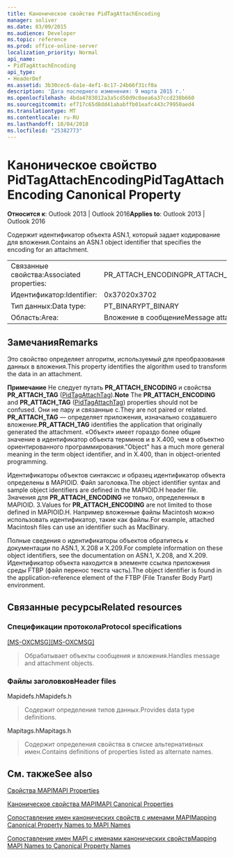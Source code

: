 ```yaml
---
title: Каноническое свойство PidTagAttachEncoding
manager: soliver
ms.date: 03/09/2015
ms.audience: Developer
ms.topic: reference
ms.prod: office-online-server
localization_priority: Normal
api_name:
- PidTagAttachEncoding
api_type:
- HeaderDef
ms.assetid: 3b30cec6-da1e-4ef1-8c17-24b66f31cf0a
description: 'Дата последнего изменения: 9 марта 2015 г.'
ms.openlocfilehash: 4bda4783012a3a5cd50d9c0aea6a37ccd238b660
ms.sourcegitcommit: ef717c65d8dd41ababffb01eafc443c79950aed4
ms.translationtype: MT
ms.contentlocale: ru-RU
ms.lasthandoff: 10/04/2018
ms.locfileid: "25382773"
---
```

# <a name="pidtagattachencoding-canonical-property"></a><span data-ttu-id="c8ca8-103">Каноническое свойство PidTagAttachEncoding</span><span class="sxs-lookup"><span data-stu-id="c8ca8-103">PidTagAttachEncoding Canonical Property</span></span>

  
  
<span data-ttu-id="c8ca8-104">**Относится к**: Outlook 2013 | Outlook 2016</span><span class="sxs-lookup"><span data-stu-id="c8ca8-104">**Applies to**: Outlook 2013 | Outlook 2016</span></span> 
  
<span data-ttu-id="c8ca8-105">Содержит идентификатор объекта ASN.1, который задает кодирование для вложения.</span><span class="sxs-lookup"><span data-stu-id="c8ca8-105">Contains an ASN.1 object identifier that specifies the encoding for an attachment.</span></span> 
  
|||
|:-----|:-----|
|<span data-ttu-id="c8ca8-106">Связанные свойства:</span><span class="sxs-lookup"><span data-stu-id="c8ca8-106">Associated properties:</span></span>  <br/> |<span data-ttu-id="c8ca8-107">PR_ATTACH_ENCODING</span><span class="sxs-lookup"><span data-stu-id="c8ca8-107">PR_ATTACH_ENCODING</span></span>  <br/> |
|<span data-ttu-id="c8ca8-108">Идентификатор:</span><span class="sxs-lookup"><span data-stu-id="c8ca8-108">Identifier:</span></span>  <br/> |<span data-ttu-id="c8ca8-109">0x3702</span><span class="sxs-lookup"><span data-stu-id="c8ca8-109">0x3702</span></span>  <br/> |
|<span data-ttu-id="c8ca8-110">Тип данных:</span><span class="sxs-lookup"><span data-stu-id="c8ca8-110">Data type:</span></span>  <br/> |<span data-ttu-id="c8ca8-111">PT_BINARY</span><span class="sxs-lookup"><span data-stu-id="c8ca8-111">PT_BINARY</span></span>  <br/> |
|<span data-ttu-id="c8ca8-112">Область:</span><span class="sxs-lookup"><span data-stu-id="c8ca8-112">Area:</span></span>  <br/> |<span data-ttu-id="c8ca8-113">Вложение в сообщение</span><span class="sxs-lookup"><span data-stu-id="c8ca8-113">Message attachment</span></span>  <br/> |
   
## <a name="remarks"></a><span data-ttu-id="c8ca8-114">Замечания</span><span class="sxs-lookup"><span data-stu-id="c8ca8-114">Remarks</span></span>

<span data-ttu-id="c8ca8-115">Это свойство определяет алгоритм, используемый для преобразования данных в вложения.</span><span class="sxs-lookup"><span data-stu-id="c8ca8-115">This property identifies the algorithm used to transform the data in an attachment.</span></span>
  
 <span data-ttu-id="c8ca8-116">**Примечание** Не следует путать **PR_ATTACH_ENCODING** и свойства **PR_ATTACH_TAG** ([PidTagAttachTag](pidtagattachtag-canonical-property.md)).</span><span class="sxs-lookup"><span data-stu-id="c8ca8-116">**Note** The **PR_ATTACH_ENCODING** and **PR_ATTACH_TAG** ([PidTagAttachTag](pidtagattachtag-canonical-property.md)) properties should not be confused.</span></span> <span data-ttu-id="c8ca8-117">Они не пару и связанные с.</span><span class="sxs-lookup"><span data-stu-id="c8ca8-117">They are not paired or related.</span></span> <span data-ttu-id="c8ca8-118">**PR_ATTACH_TAG** — определяет приложения, изначально создавшего вложение.</span><span class="sxs-lookup"><span data-stu-id="c8ca8-118">**PR_ATTACH_TAG** identifies the application that originally generated the attachment.</span></span> <span data-ttu-id="c8ca8-119">«Объект» имеет гораздо более общие значение в идентификатор объекта терминов и в X.400, чем в объектно ориентированного программирования.</span><span class="sxs-lookup"><span data-stu-id="c8ca8-119">"Object" has a much more general meaning in the term object identifier, and in X.400, than in object-oriented programming.</span></span> 
  
<span data-ttu-id="c8ca8-120">Идентификаторы объектов синтаксис и образец идентификатор объекта определены в MAPIOID. Файл заголовка.</span><span class="sxs-lookup"><span data-stu-id="c8ca8-120">The object identifier syntax and sample object identifiers are defined in the MAPIOID.H header file.</span></span> <span data-ttu-id="c8ca8-121">Значения для **PR_ATTACH_ENCODING** не только, определенных в MAPIOID. З.</span><span class="sxs-lookup"><span data-stu-id="c8ca8-121">Values for **PR_ATTACH_ENCODING** are not limited to those defined in MAPIOID.H.</span></span> <span data-ttu-id="c8ca8-122">Например вложенные файлы Macintosh можно использовать идентификатор, такие как файлы.</span><span class="sxs-lookup"><span data-stu-id="c8ca8-122">For example, attached Macintosh files can use an identifier such as MacBinary.</span></span> 
  
<span data-ttu-id="c8ca8-123">Полные сведения о идентификаторы объектов обратитесь к документации по ASN.1, X.208 и X.209.</span><span class="sxs-lookup"><span data-stu-id="c8ca8-123">For complete information on these object identifiers, see the documentation on ASN.1, X.208, and X.209.</span></span> <span data-ttu-id="c8ca8-124">Идентификатор объекта находится в элементе ссылка приложения среды FTBP (файл перенос текста часть).</span><span class="sxs-lookup"><span data-stu-id="c8ca8-124">The object identifier is found in the application-reference element of the FTBP (File Transfer Body Part) environment.</span></span> 
  
## <a name="related-resources"></a><span data-ttu-id="c8ca8-125">Связанные ресурсы</span><span class="sxs-lookup"><span data-stu-id="c8ca8-125">Related resources</span></span>

### <a name="protocol-specifications"></a><span data-ttu-id="c8ca8-126">Спецификации протокола</span><span class="sxs-lookup"><span data-stu-id="c8ca8-126">Protocol specifications</span></span>

<span data-ttu-id="c8ca8-127">[[MS-OXCMSG]](https://msdn.microsoft.com/library/7fd7ec40-deec-4c06-9493-1bc06b349682%28Office.15%29.aspx)</span><span class="sxs-lookup"><span data-stu-id="c8ca8-127">[[MS-OXCMSG]](https://msdn.microsoft.com/library/7fd7ec40-deec-4c06-9493-1bc06b349682%28Office.15%29.aspx)</span></span>
  
> <span data-ttu-id="c8ca8-128">Обрабатывает объекты сообщения и вложения.</span><span class="sxs-lookup"><span data-stu-id="c8ca8-128">Handles message and attachment objects.</span></span>
    
### <a name="header-files"></a><span data-ttu-id="c8ca8-129">Файлы заголовков</span><span class="sxs-lookup"><span data-stu-id="c8ca8-129">Header files</span></span>

<span data-ttu-id="c8ca8-130">Mapidefs.h</span><span class="sxs-lookup"><span data-stu-id="c8ca8-130">Mapidefs.h</span></span>
  
> <span data-ttu-id="c8ca8-131">Содержит определения типов данных.</span><span class="sxs-lookup"><span data-stu-id="c8ca8-131">Provides data type definitions.</span></span>
    
<span data-ttu-id="c8ca8-132">Mapitags.h</span><span class="sxs-lookup"><span data-stu-id="c8ca8-132">Mapitags.h</span></span>
  
> <span data-ttu-id="c8ca8-133">Содержит определения свойства в списке альтернативных имен.</span><span class="sxs-lookup"><span data-stu-id="c8ca8-133">Contains definitions of properties listed as alternate names.</span></span>
    
## <a name="see-also"></a><span data-ttu-id="c8ca8-134">См. также</span><span class="sxs-lookup"><span data-stu-id="c8ca8-134">See also</span></span>



[<span data-ttu-id="c8ca8-135">Свойства MAPI</span><span class="sxs-lookup"><span data-stu-id="c8ca8-135">MAPI Properties</span></span>](mapi-properties.md)
  
[<span data-ttu-id="c8ca8-136">Каноническое свойства MAPI</span><span class="sxs-lookup"><span data-stu-id="c8ca8-136">MAPI Canonical Properties</span></span>](mapi-canonical-properties.md)
  
[<span data-ttu-id="c8ca8-137">Сопоставление имен канонических свойств с именами MAPI</span><span class="sxs-lookup"><span data-stu-id="c8ca8-137">Mapping Canonical Property Names to MAPI Names</span></span>](mapping-canonical-property-names-to-mapi-names.md)
  
[<span data-ttu-id="c8ca8-138">Сопоставление имен MAPI с именами канонических свойств</span><span class="sxs-lookup"><span data-stu-id="c8ca8-138">Mapping MAPI Names to Canonical Property Names</span></span>](mapping-mapi-names-to-canonical-property-names.md)

